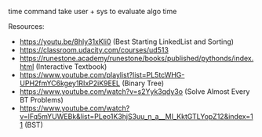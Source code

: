 time command take user + sys to evaluate algo time

Resources:

- https://youtu.be/8hly31xKli0 (Best Starting LinkedList and Sorting)
- https://classroom.udacity.com/courses/ud513
- https://runestone.academy/runestone/books/published/pythonds/index.html (Interactive Textbook)
- https://www.youtube.com/playlist?list=PL5tcWHG-UPH2fmYC6kgey1RIxP2iK9EEL (Binary Tree)
- https://www.youtube.com/watch?v=s2Yyk3qdy3o (Solve Almost Every BT Problems)
- https://www.youtube.com/watch?v=lFq5mYUWEBk&list=PLeo1K3hjS3uu_n_a__MI_KktGTLYopZ12&index=11 (BST)